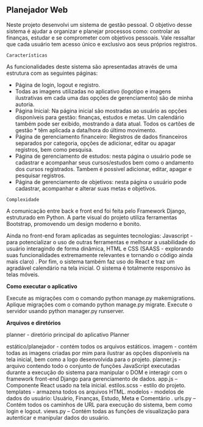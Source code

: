 ## Planejador Web

Neste projeto desenvolvi um sistema de gestão pessoal. O objetivo desse sistema é ajudar a organizar e planejar processos como: controlar as finanças, estudar e se comprometer com objetivos pessoais. Vale ressaltar que cada usuário tem acesso único e exclusivo aos seus próprios registros.

`Características`

As funcionalidades deste sistema são apresentadas através de uma estrutura com as seguintes páginas:

* Página de login, logout e registro.
* Todas as imagens utilizadas no aplicativo (logotipo e imagens ilustrativas em cada uma das opções de gerenciamento) são de minha autoria.
* Página Inicial: Na página inicial são mostradas ao usuário as opções disponíveis para gestão: finanças, estudos e metas. Um calendário também pode ser exibido, mostrando a data atual. Todos os cartões de gestão * têm aplicada a data/hora do último movimento.
* Página de gerenciamento financeiro: Registros de dados financeiros separados por categoria, opções de adicionar, editar ou apagar registros, bem como pesquisa.
* Página de gerenciamento de estudos: nesta página o usuário pode se cadastrar e acompanhar seus cursos/estudos bem como o andamento dos cursos registrados. Tambem é possivel adicionar, editar, apagar e pesquisar registros. 
* Página de gerenciamento de objetivos: nesta página o usuário pode cadastrar, acompanhar e alterar suas metas e objetivos. 

`Complexidade`

A comunicação entre back e front end foi feita pelo Framework Django, estruturado em Python. A parte visual do projeto utiliza ferramentas Bootstrap, promovendo um design moderno e bonito.

Ainda no front-end foram aplicadas as seguintes tecnologias: Javascript - para potencializar o uso de outras ferramentas e melhorar a usabilidade do usuário interagindo de forma dinâmica, HTML e CSS (SAASS - explorando suas funcionalidades extremamente relevantes e tornando o código ainda mais claro) . Por fim, o sistema também faz uso do React e traz um agradável calendário na tela inicial. O sistema é totalmente responsivo às telas móveis.

**Como executar o aplicativo**

Execute as migrações com o comando python manage.py makemigrations.
Aplique migrações com o comando python manage.py migrate.
Execute o servidor usando python manager.py runserver.

**Arquivos e diretórios** 

planner - diretório principal do aplicativo Planner

estático/planejador - contém todos os arquivos estáticos.
imagem - contém todas as imagens criadas por mim para ilustrar as opções disponíveis na tela inicial, bem como a logo desenvolvida para o projeto.
planner.js - arquivo contendo todo o conjunto de funções JavaScript executadas durante a execução do sistema para manipular o DOM e interagir com o framework front-end Django para gerenciamento de dados.
app.js – Componente React usado na tela inicial.
estilos.scss - estilo do projeto.
templates - armazena todos os arquivos HTML.
modelos - modelos de dados do usuário: Usuário, Finanças, Estudo, Meta e Comentário .
urls.py – Contém todos os caminhos de URL para execução do sistema, bem como login e logout.
views.py – Contém todas as funções de visualização para autenticar e manipular dados do usuário.
